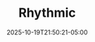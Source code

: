 ---
weight: 300
title: "Rhythmic"
description: ""
icon: "article"
date: "2025-10-19T21:50:21-05:00"
lastmod: "2025-10-19T21:50:21-05:00"
draft: false
toc: true
---
